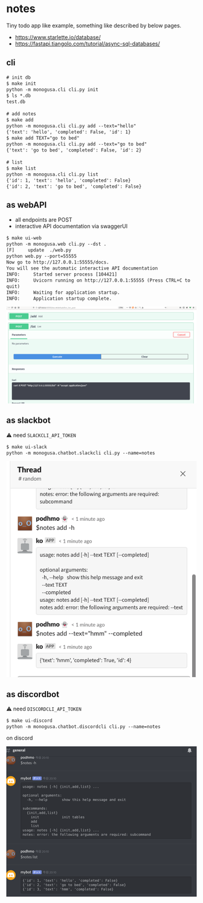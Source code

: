 # notes

Tiny todo app like example, something like described by below pages.

- https://www.starlette.io/database/
- https://fastapi.tiangolo.com/tutorial/async-sql-databases/

## cli

```console
# init db
$ make init
python -m monogusa.cli cli.py init
$ ls *.db
test.db

# add notes
$ make add
python -m monogusa.cli cli.py add --text="hello"
{'text': 'hello', 'completed': False, 'id': 1}
$ make add TEXT="go to bed"
python -m monogusa.cli cli.py add --text="go to bed"
{'text': 'go to bed', 'completed': False, 'id': 2}

# list
$ make list
python -m monogusa.cli cli.py list
{'id': 1, 'text': 'hello', 'completed': False}
{'id': 2, 'text': 'go to bed', 'completed': False}
```

## as webAPI

- all endpoints are POST
- interactive API documentation via swaggerUI

```console
$ make ui-web
python -m monogusa.web cli.py --dst .
[F]     update  ./web.py
python web.py --port=55555
Now go to http://127.0.0.1:55555/docs.
You will see the automatic interactive API documentation 
INFO:     Started server process [104421]
INFO:     Uvicorn running on http://127.0.0.1:55555 (Press CTRL+C to quit)
INFO:     Waiting for application startup.
INFO:     Application startup complete.
```

![on web](images/ui-web.png)

## as slackbot

:warning: need `SLACKCLI_API_TOKEN`

```console
$ make ui-slack
python -m monogusa.chatbot.slackcli cli.py --name=notes
```

![on slack](images/ui-slack.png)

## as discordbot

:warning: need `DISCORDCLI_API_TOKEN`

```console
$ make ui-discord
python -m monogusa.chatbot.discordcli cli.py --name=notes
```

on discord

![on discord](images/ui-discord.png)
